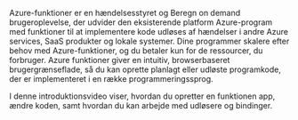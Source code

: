 Azure-funktioner er en hændelsesstyret og Beregn on demand brugeroplevelse, der udvider den eksisterende platform Azure-program med funktioner til at implementere kode udløses af hændelser i andre Azure services, SaaS produkter og lokale systemer. Dine programmer skalere efter behov med Azure-funktioner, og du betaler kun for de ressourcer, du forbruger. Azure funktioner giver en intuitiv, browserbaseret brugergrænseflade, så du kan oprette planlagt eller udløste programkode, der er implementeret i en række programmeringssprog. 

I denne introduktionsvideo viser, hvordan du opretter en funktionen app, ændre koden, samt hvordan du kan arbejde med udløsere og bindinger.
